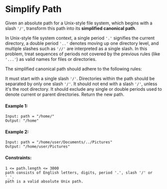 # Simplify Path

Given an absolute path for a Unix-style file system, which begins with a slash ```'/'```, transform this path into its **simplified canonical path**.

In Unix-style file system context, a single period ```'.'``` signifies the current directory, a double period ```'..'``` denotes moving up one directory level, and multiple slashes such as ```'//'``` are interpreted as a single slash. In this problem, treat sequences of periods not covered by the previous rules (like ```'...'```) as valid names for files or directories.

The simplified canonical path should adhere to the following rules:

It must start with a single slash ```'/'```.
Directories within the path should be separated by only one slash ```'/'```.
It should not end with a slash ```'/'```, unless it's the root directory.
It should exclude any single or double periods used to denote current or parent directories.
Return the new path.

#### Example 1:
```
Input: path = "/home/"
Output: "/home"
```

#### Example 2:
```
Input: path = "/home/user/Documents/../Pictures"
Output: "/home/user/Pictures"
```

#### Constraints:
```
1 <= path.length <= 3000
path consists of English letters, digits, period '.', slash '/' or '_'.
path is a valid absolute Unix path.
```
